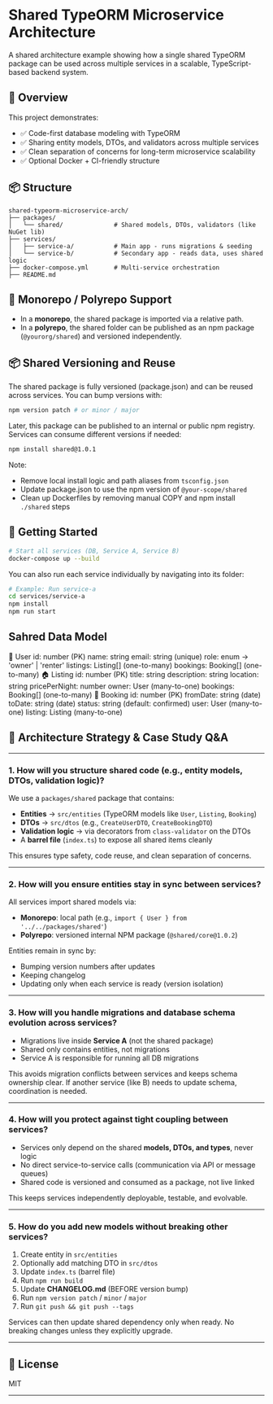 # Shared TypeORM Microservice Architecture

A shared architecture example showing how a single shared TypeORM package can be used across multiple services in a scalable, TypeScript-based backend system.

## 🧩 Overview

This project demonstrates:

- ✅ Code-first database modeling with TypeORM
- ✅ Sharing entity models, DTOs, and validators across multiple services
- ✅ Clean separation of concerns for long-term microservice scalability
- ✅ Optional Docker + CI-friendly structure

## 📦 Structure

```
shared-typeorm-microservice-arch/
├── packages/
│   └── shared/              # Shared models, DTOs, validators (like NuGet lib)
├── services/
│   ├── service-a/           # Main app - runs migrations & seeding
│   └── service-b/           # Secondary app - reads data, uses shared logic
├── docker-compose.yml       # Multi-service orchestration
├── README.md
```

## 📐 Monorepo / Polyrepo Support

- In a **monorepo**, the shared package is imported via a relative path.
- In a **polyrepo**, the shared folder can be published as an npm package (`@yourorg/shared`) and versioned independently.

## 📦 Shared Versioning and Reuse

The shared package is fully versioned (package.json) and can be reused across services.
You can bump versions with:

```bash
npm version patch # or minor / major
```

Later, this package can be published to an internal or public npm registry.
Services can consume different versions if needed:

```bash
npm install shared@1.0.1
```

Note:

- Remove local install logic and path aliases from `tsconfig.json`
- Update package.json to use the npm version of `@your-scope/shared`
- Clean up Dockerfiles by removing manual COPY and npm install `./shared` steps

## 🚀 Getting Started

```bash
# Start all services (DB, Service A, Service B)
docker-compose up --build
```

You can also run each service individually by navigating into its folder:

```bash
# Example: Run service-a
cd services/service-a
npm install
npm run start
```

## Sahred Data Model

🧍 User
id: number (PK)
name: string
email: string (unique)
role: enum → 'owner' | 'renter'
listings: Listing[] (one-to-many)
bookings: Booking[] (one-to-many)
🏠 Listing
id: number (PK)
title: string
description: string
location: string
pricePerNight: number
owner: User (many-to-one)
bookings: Booking[] (one-to-many)
📅 Booking
id: number (PK)
fromDate: string (date)
toDate: string (date)
status: string (default: confirmed)
user: User (many-to-one)
listing: Listing (many-to-one)

## 🧠 Architecture Strategy & Case Study Q&A

---

### 1. How will you structure shared code (e.g., entity models, DTOs, validation logic)?

We use a `packages/shared` package that contains:

- **Entities** → `src/entities` (TypeORM models like `User`, `Listing`, `Booking`)
- **DTOs** → `src/dtos` (e.g., `CreateUserDTO`, `CreateBookingDTO`)
- **Validation logic** → via decorators from `class-validator` on the DTOs
- A **barrel file** (`index.ts`) to expose all shared items cleanly

This ensures type safety, code reuse, and clean separation of concerns.

---

### 2. How will you ensure entities stay in sync between services?

All services import shared models via:

- **Monorepo**: local path (e.g., `import { User } from '../../packages/shared'`)
- **Polyrepo**: versioned internal NPM package (`@shared/core@1.0.2`)

Entities remain in sync by:

- Bumping version numbers after updates
- Keeping changelog
- Updating only when each service is ready (version isolation)

---

### 3. How will you handle migrations and database schema evolution across services?

- Migrations live inside **Service A** (not the shared package)
- Shared only contains entities, not migrations
- Service A is responsible for running all DB migrations

This avoids migration conflicts between services and keeps schema ownership clear.
If another service (like B) needs to update schema, coordination is needed.

---

### 4. How will you protect against tight coupling between services?

- Services only depend on the shared **models, DTOs, and types**, never logic
- No direct service-to-service calls (communication via API or message queues)
- Shared code is versioned and consumed as a package, not live linked

This keeps services independently deployable, testable, and evolvable.

---

### 5. How do you add new models without breaking other services?

1. Create entity in `src/entities`
2. Optionally add matching DTO in `src/dtos`
3. Update `index.ts` (barrel file)
4. Run `npm run build`
5. Update **CHANGELOG.md** (BEFORE version bump)
6. Run `npm version patch` / `minor` / `major`
7. Run `git push && git push --tags`

Services can then update shared dependency only when ready. No breaking changes unless they explicitly upgrade.

---

## 📝 License

MIT

---
